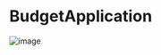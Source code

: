 # BudgetApplication

![image](https://github.com/junesqo/BudgetApplication/assets/62104475/7712ba74-6760-4cf1-b7e8-e47204d7e968)
